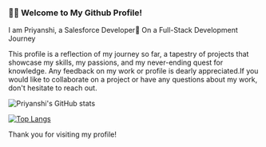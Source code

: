 ### 👋🏽 Welcome to My Github Profile!

I am Priyanshi, a Salesforce Developer🌱 On a Full-Stack Development Journey

This profile is a reflection of my journey so far, a tapestry of projects that showcase my skills, my passions, and my never-ending quest for knowledge. Any feedback on my work or profile is dearly appreciated.If you would like to collaborate on a project or have any questions about my work, don't hesitate to reach out.

![Priyanshi's GitHub stats](https://github-readme-stats.vercel.app/api?username=PriyanshiNegi&show_icons=true)

[![Top Langs](https://github-readme-stats.vercel.app/api/top-langs/?username=PriyanshiNegi&layout=compact)](https://github.com/PriyanshiNegi/github-readme-stats)

Thank you for visiting my profile!
